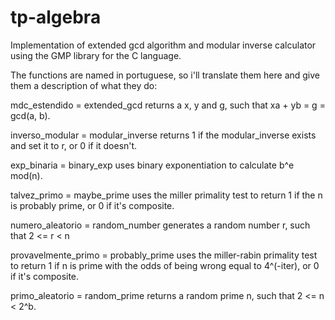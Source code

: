 # tp-algebra

Implementation of extended gcd algorithm and modular inverse calculator using the GMP library for the C language.

The functions are named in portuguese, so i'll translate them here and give them a description of what they do:

mdc_estendido = extended_gcd
  returns a x, y and g, such that xa + yb = g = gcd(a, b).
  
inverso_modular = modular_inverse
  returns 1 if the modular_inverse exists and set it to r, or 0 if it doesn't.

exp_binaria = binary_exp
  uses binary exponentiation to calculate b^e mod(n).

talvez_primo = maybe_prime
  uses the miller primality test to return 1 if the n is probably prime, or 0 if it's composite.

numero_aleatorio = random_number
  generates a random number r, such that 2 <= r < n

provavelmente_primo = probably_prime
  uses the miller-rabin primality test to return 1 if n is prime with the odds of being wrong equal to 4^(-iter), or 0 if it's composite.

primo_aleatorio = random_prime
  returns a random prime n, such that 2 <= n < 2^b.
